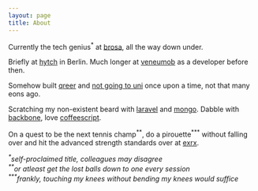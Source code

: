```yaml
---
layout: page
title: About
---
```


Currently the tech genius<sup>\*</sup> at [brosa](http://brosa.com.au), all the way down under.

Briefly at [hytch](http://hytch.io) in Berlin. Much longer at [veneumob](http://www.venuemob.com.au/) as a developer before then.

Somehow built [qreer](http://www.qreer.com) and [not going to uni](http://www.notgoingtouni.co.uk) once upon a time, not that many eons ago.

Scratching my non-existent beard with [laravel](http://laravel.com) and [mongo](http://www.mongodb.org). Dabble with [backbone](http://backbonejs.org), love [coffeescript](http://coffeescript.org).

On a quest to be the next tennis champ<sup>\*\*</sup>, do a pirouette<sup>\*\*\*</sup> without falling over and hit the advanced strength standards over at [exrx](http://www.exrx.net/Testing/WeightLifting/StrengthStandards.html).

_<sup>\*</sup>self-proclaimed title, colleagues may disagree_  
_<sup>\*\*</sup>or atleast get the lost balls down to one every session_  
_<sup>\*\*\*</sup>frankly, touching my knees without bending my knees would suffice_
